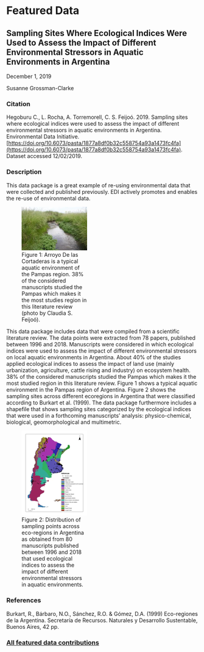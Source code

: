 # Featured Data

## Sampling Sites Where Ecological Indices Were Used to Assess the Impact of Different Environmental Stressors in Aquatic Environments in Argentina

December 1, 2019

Susanne Grossman-Clarke

### Citation

Hegoburu C., L. Rocha, A. Torremorell, C. S. Feijoó. 2019. Sampling sites where ecological indices were used to assess the impact of different environmental stressors in aquatic environments in Argentina. Environmental Data Initiative. [https://doi.org/10.6073/pasta/1877a8df0b32c558754a93a1473fc4fa](https://doi.org/10.6073/pasta/1877a8df0b32c558754a93a1473fc4fa). Dataset accessed 12/02/2019.

### Description

This data package is a great example of re-using environmental data that were collected and published previously. EDI actively promotes and enables the re-use of environmental data.

<div class="figure_featured" style="width: 50%;">
    <figure>
       <img src="/static/images/featured_data/pampas-stream.png" alt="stream"/>
       <figcaption class="figure-caption">Figure 1: Arroyo De las Cortaderas is a typical aquatic environment of the Pampas region. 38% of the considered manuscripts studied the Pampas which makes it the most studies region in this literature review (photo by Claudia S. Feijoó).</figcaption>
    </figure>
</div>

This data package includes data that were compiled from a scientific literature review. The data points were extracted from 78 papers, published between 1996 and 2018. Manuscripts were considered in which ecological indices were used to assess the impact of different environmental stressors on local aquatic environments in Argentina. About 40% of the studies applied ecological indices to assess the impact of land use (mainly urbanization, agriculture, cattle rising and industry) on ecosystem health. 38% of the considered manuscripts studied the Pampas which makes it the most studied region in this literature review. Figure 1 shows a typical aquatic environment in the Pampas region of Argentina. Figure 2 shows the sampling sites across different ecoregions in Argentina that were classified according to Burkart et al. (1999). The data package furthermore includes a shapefile that shows sampling sites categorized by the ecological indices that were used in a forthcoming manuscripts’ analysis: physico-chemical, biological, geomorphological and multimetric.

<div class="figure_featured" style="width: 50%;">
    <figure>
       <img id="pickme" src="/static/images/featured_data/argentina-sampling-map.png" alt="sampling map"/>
       <figcaption class="figure-caption">Figure 2: Distribution of sampling points across eco-regions in Argentina as obtained from 80 manuscripts published between 1996 and 2018 that used ecological indices to assess the impact of different environmental stressors in aquatic environments.</figcaption>
    </figure>
</div>

### References

Burkart, R., Bárbaro, N.O., Sánchez, R.O. & Gómez, D.A. (1999) Eco-regiones de la Argentina. Secretaría de Recursos. Naturales y Desarrollo Sustentable, Buenos Aires, 42 pp.

### [All featured data contributions](/templates/featured_data/featured-grid)
